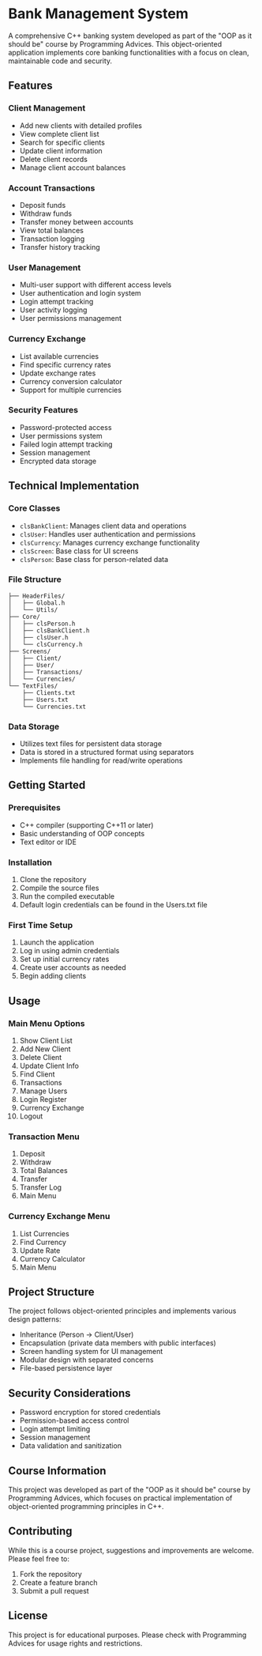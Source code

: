 # Bank Management System

A comprehensive C++ banking system developed as part of the "OOP as it should be" course by Programming Advices. This object-oriented application implements core banking functionalities with a focus on clean, maintainable code and security.

## Features

### Client Management
- Add new clients with detailed profiles
- View complete client list
- Search for specific clients
- Update client information
- Delete client records
- Manage client account balances

### Account Transactions
- Deposit funds
- Withdraw funds
- Transfer money between accounts
- View total balances
- Transaction logging
- Transfer history tracking

### User Management
- Multi-user support with different access levels
- User authentication and login system
- Login attempt tracking
- User activity logging
- User permissions management

### Currency Exchange
- List available currencies
- Find specific currency rates
- Update exchange rates
- Currency conversion calculator
- Support for multiple currencies

### Security Features
- Password-protected access
- User permissions system
- Failed login attempt tracking
- Session management
- Encrypted data storage

## Technical Implementation

### Core Classes
- `clsBankClient`: Manages client data and operations
- `clsUser`: Handles user authentication and permissions
- `clsCurrency`: Manages currency exchange functionality
- `clsScreen`: Base class for UI screens
- `clsPerson`: Base class for person-related data

### File Structure
```
├── HeaderFiles/
│   ├── Global.h
│   └── Utils/
├── Core/
│   ├── clsPerson.h
│   ├── clsBankClient.h
│   ├── clsUser.h
│   └── clsCurrency.h
├── Screens/
│   ├── Client/
│   ├── User/
│   ├── Transactions/
│   └── Currencies/
└── TextFiles/
    ├── Clients.txt
    ├── Users.txt
    └── Currencies.txt
```

### Data Storage
- Utilizes text files for persistent data storage
- Data is stored in a structured format using separators
- Implements file handling for read/write operations

## Getting Started

### Prerequisites
- C++ compiler (supporting C++11 or later)
- Basic understanding of OOP concepts
- Text editor or IDE

### Installation
1. Clone the repository
2. Compile the source files
3. Run the compiled executable
4. Default login credentials can be found in the Users.txt file

### First Time Setup
1. Launch the application
2. Log in using admin credentials
3. Set up initial currency rates
4. Create user accounts as needed
5. Begin adding clients

## Usage

### Main Menu Options
1. Show Client List
2. Add New Client
3. Delete Client
4. Update Client Info
5. Find Client
6. Transactions
7. Manage Users
8. Login Register
9. Currency Exchange
10. Logout

### Transaction Menu
1. Deposit
2. Withdraw
3. Total Balances
4. Transfer
5. Transfer Log
6. Main Menu

### Currency Exchange Menu
1. List Currencies
2. Find Currency
3. Update Rate
4. Currency Calculator
5. Main Menu

## Project Structure

The project follows object-oriented principles and implements various design patterns:
- Inheritance (Person → Client/User)
- Encapsulation (private data members with public interfaces)
- Screen handling system for UI management
- Modular design with separated concerns
- File-based persistence layer

## Security Considerations

- Password encryption for stored credentials
- Permission-based access control
- Login attempt limiting
- Session management
- Data validation and sanitization

## Course Information

This project was developed as part of the "OOP as it should be" course by Programming Advices, which focuses on practical implementation of object-oriented programming principles in C++.

## Contributing

While this is a course project, suggestions and improvements are welcome. Please feel free to:
1. Fork the repository
2. Create a feature branch
3. Submit a pull request

## License

This project is for educational purposes. Please check with Programming Advices for usage rights and restrictions.
